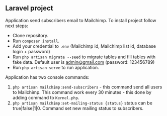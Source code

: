 ## Laravel project

Application send subscribers email to Mailchimp.
To install project follow next steps:

- Clone repository.
- Run `composer install`.
- Add your credential to `.env` (Mailchimp id, Mailchimp list id, database login + password)
- Run `php artisan migrate --seed` to migrate tables and fill tables with fake data. Default user is admin@gmail.com (password: 123456789)
- Run `php artisan serve` to run application.

Application has two console commands:
1) `php artisan mailchimp:send-subscribers` - this command send all users to Mailchimp. This command work every 30 minutes - this done by adding command to `Kernel.php`.
2) `php artisan mailchimp:set-mailing-status {status}` status can be true|false|1|0. Command set new mailing status to subscribers.
